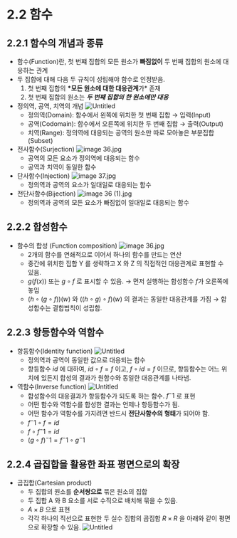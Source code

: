 # 2.2 함수

## 2.2.1 함수의 개념과 종류

- 함수(Function)란, 첫 번쨰 집합의 모든 원소가 **빠짐없이** 두 번째 집합의 원소에 대응하는 관계
- 두 집합에 대해 다음 두 규칙이 성립해야 함수로 인정받음.
  1. 첫 번째 집합의 **\*모든 원소에 대한 대응관계**가\* 존재
  2. 첫 번째 집합의 원소는 **_두 번째 집합의 한 원소에만 대응_**
- 정의역, 공역, 치역의 개념
  ![Untitled](image/Untitled.png)
  - 정의역(Domain): 함수에서 왼쪽에 위치한 첫 번째 집합 → 입력(Input)
  - 공역(Codomain): 함수에서 오른쪽에 위치한 두 번째 집합 → 출력(Output)
  - 치역(Range): 정의역에 대응되는 공역의 원소만 따로 모아놓은 부분집합(Subset)
- 전사함수(Surjection)
  ![image 36.jpg](image/image_36.jpg)
  - 공역의 모든 요소가 정의역에 대응되는 함수
  - 공역과 치역이 동일한 함수
- 단사함수(Injection)
  ![image 37.jpg](image/image_37.jpg)
  - 정의역과 공역의 요소가 일대일로 대응되는 함수
- 전단사함수(Bijection)
  ![image 36 (1).jpg](<image/image_36_(1).jpg>)
  - 정의역과 공역의 모든 요소가 빠짐없이 일대일로 대응되는 함수

## 2.2.2 합성함수

- 함수의 합성 (Function composition)
  ![image 36.jpg](image/image_36%201.jpg)
  - 2개의 함수를 연쇄적으로 이어서 하나의 함수를 만드는 연산
  - 중간에 위치한 집합 Y 를 생략하고 X 와 Z 의 직접적인 대응관계로 표현할 수 있음.
  - $g(f(x))$ 또는 $g∘f$ 로 표시할 수 있음. → 먼저 실행하는 합성함수 $f$가 오른쪽에 놓임
  - $(h ∘ (g ∘ f))(w)$ 와 $((h ∘ g) ∘ f)(w)$ 의 결과는 동일한 대응관계를 가짐 → 합성함수는 결합법칙이 성립함.

## 2.2.3 항등함수와 역함수

- 항등함수(Identity function)
  ![Untitled](image/Untitled%201.png)
  - 정의역과 공역이 동일한 값으로 대응되는 함수
  - 항등함수 $id$ 에 대하여, $id ∘ f = f$ 이고, $f ∘ id = f$ 이므로, 항등함수는 어느 위치에 있든지 합성의 결과가 원함수와 동일한 대응관계를 나타냄.
- 역함수(Inverse function)
  ![Untitled](image/Untitled%202.png)
  - 합성함수의 대응결과가 항등함수가 되도록 하는 함수. $f^-1$ 로 표현
  - 어떤 함수와 역함수를 합성한 결과는 언제나 항등함수가 됨.
  - 어떤 함수가 역함수를 가지려면 반드시 **전단사함수의 형태**가 되어야 함.
  - $f^-1 ∘ f = id$
  - $f ∘ f^-1 = id$
  - $(g ∘ f)^-1 = f^-1 ∘ g^-1$

## 2.2.4 곱집합을 활용한 좌표 평면으로의 확장

- 곱집합(Cartesian product)
  - 두 집합의 원소를 **순서쌍으로** 묶은 원소의 집합
  - 두 집합 A 와 B 요소를 서로 수직으로 배치해 묶을 수 있음.
  - $A × B$ 으로 표현
  - 각각 하나의 직선으로 표현한 두 실수 집합의 곱집합 $R × R$ 을 아래와 같이 평면으로 확장할 수 있음.
    ![Untitled](image/Untitled%203.png)
